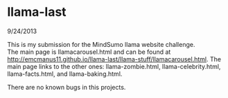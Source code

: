 llama-last
==========
9/24/2013

This is my submission for the MindSumo llama website challenge.  
The main page is llamacarousel.html and can be found at <http://emcmanus11.github.io/llama-last/llama-stuff/llamacarousel.html>. The main page links to the other ones: llama-zombie.html, llama-celebrity.html, llama-facts.html, and llama-baking.html.

There are no known bugs in this projects.
